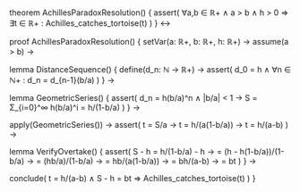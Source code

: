 theorem AchillesParadoxResolution() {
  assert(
    ∀a,b ∈ ℝ+ ∧ a > b ∧ h > 0 ⇒
    ∃t ∈ ℝ+ : Achilles_catches_tortoise(t)
  )
} ↔

proof AchillesParadoxResolution() {
  setVar(a: ℝ+, b: ℝ+, h: ℝ+) →
  assume(a > b) →
  
  lemma DistanceSequence() {
    define(d_n: ℕ → ℝ+) →
    assert(
      d_0 = h ∧
      ∀n ∈ ℕ+ : d_n = d_{n-1}(b/a)
    )
  } →

  lemma GeometricSeries() {
    assert(
      d_n = h(b/a)^n ∧
      |b/a| < 1 →
      S = Σ_{i=0}^∞ h(b/a)^i = h/(1-b/a)
    )
  } →

  apply(GeometricSeries()) →
  assert(
    t = S/a →
    t = h/(a(1-b/a)) →
    t = h/(a-b)
  ) →

  lemma VerifyOvertake() {
    assert(
      S - h = h/(1-b/a) - h →
      = (h - h(1-b/a))/(1-b/a) →
      = (hb/a)/(1-b/a) →
      = hb/(a(1-b/a)) →
      = bh/(a-b) →
      = bt
    )
  } →

  conclude(
    t = h/(a-b) ∧ 
    S - h = bt ⇒
    Achilles_catches_tortoise(t)
  )
}